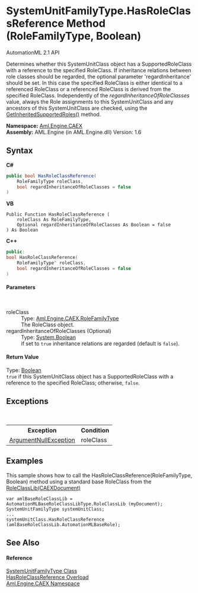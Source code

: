 # SystemUnitFamilyType.HasRoleClassReference Method (RoleFamilyType, Boolean)
AutomationML 2.1 API 

Determines whether this SystemUnitClass object has a SupportedRoleClass with a reference to the specified RoleClass. If inheritance relations between role classes should be regarded, the optional parameter 'regardInheritance' should be set. In this case the specified RoleClass is either identical to a referenced RoleClass or a referenced RoleClass is derived from the specified RoleClass. Independently of the *regardInheritanceOfRoleClasses* value, always the Role assignments to this SystemUnitClass and any ancestors of this SystemUnitClass are checked, using the <a href="M_Aml_Engine_CAEX_SystemUnitFamilyType_GetInheritedSupportedRoles">GetInheritedSupportedRoles()</a> method.

**Namespace:**&nbsp;<a href="N_Aml_Engine_CAEX">Aml.Engine.CAEX</a><br />**Assembly:**&nbsp;AML.Engine (in AML.Engine.dll) Version: 1.6

## Syntax

**C#**<br />
``` C#
public bool HasRoleClassReference(
	RoleFamilyType roleClass,
	bool regardInheritanceOfRoleClasses = false
)
```

**VB**<br />
``` VB
Public Function HasRoleClassReference ( 
	roleClass As RoleFamilyType,
	Optional regardInheritanceOfRoleClasses As Boolean = false
) As Boolean
```

**C++**<br />
``` C++
public:
bool HasRoleClassReference(
	RoleFamilyType^ roleClass, 
	bool regardInheritanceOfRoleClasses = false
)
```


#### Parameters
&nbsp;<dl><dt>roleClass</dt><dd>Type: <a href="T_Aml_Engine_CAEX_RoleFamilyType">Aml.Engine.CAEX.RoleFamilyType</a><br />The RoleClass object.</dd><dt>regardInheritanceOfRoleClasses (Optional)</dt><dd>Type: <a href="https://docs.microsoft.com/dotnet/api/system.boolean" target="_parent" rel="noopener noreferrer">System.Boolean</a><br />if set to `true` inheritance relations are regarded (default is `false`).</dd></dl>

#### Return Value
Type: <a href="https://docs.microsoft.com/dotnet/api/system.boolean" target="_parent" rel="noopener noreferrer">Boolean</a><br />`true` if this SystemUnitClass object has a SupportedRoleClass with a reference to the specified RoleClass; otherwise, `false`.

## Exceptions
&nbsp;<table><tr><th>Exception</th><th>Condition</th></tr><tr><td><a href="https://docs.microsoft.com/dotnet/api/system.argumentnullexception" target="_parent" rel="noopener noreferrer">ArgumentNullException</a></td><td>roleClass</td></tr></table>

## Examples
This sample shows how to call the HasRoleClassReference(RoleFamilyType, Boolean) method using a standard base RoleClass from the <a href="M_Aml_Engine_AmlObjects_AutomationMLBaseRoleClassLibType_RoleClassLib">RoleClassLib(CAEXDocument)</a>
```
var amlBaseRoleClassLib = AutomationMLBaseRoleClassLibType.RoleClassLib (myDocument);
SystemUnitFamilyType systemUnitClass;
...
systemUnitClass.HasRoleClassReference (amlBaseRoleClassLib.AutomationMLBaseRole);
```


## See Also


#### Reference
<a href="T_Aml_Engine_CAEX_SystemUnitFamilyType">SystemUnitFamilyType Class</a><br /><a href="Overload_Aml_Engine_CAEX_SystemUnitFamilyType_HasRoleClassReference">HasRoleClassReference Overload</a><br /><a href="N_Aml_Engine_CAEX">Aml.Engine.CAEX Namespace</a><br />